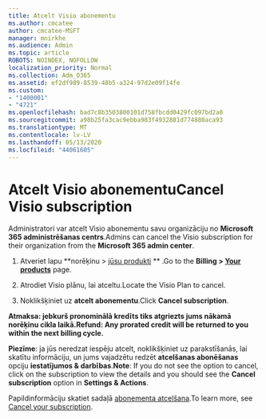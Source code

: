 ```yaml
---
title: Atcelt Visio abonementu
ms.author: cmcatee
author: cmcatee-MSFT
manager: mnirkhe
ms.audience: Admin
ms.topic: article
ROBOTS: NOINDEX, NOFOLLOW
localization_priority: Normal
ms.collection: Adm_O365
ms.assetid: ef2df989-8539-48b5-a324-97d2e09f14fe
ms.custom:
- "1400001"
- "4721"
ms.openlocfilehash: bad7c8b3503800101d758fbcdd0429fc097bd2a0
ms.sourcegitcommit: a98b25fa3cac9ebba983f4932881d774880aca93
ms.translationtype: MT
ms.contentlocale: lv-LV
ms.lasthandoff: 05/13/2020
ms.locfileid: "44061605"
---
```

# <a name="cancel-visio-subscription"></a><span data-ttu-id="bfe25-102">Atcelt Visio abonementu</span><span class="sxs-lookup"><span data-stu-id="bfe25-102">Cancel Visio subscription</span></span>

<span data-ttu-id="bfe25-103">Administratori var atcelt Visio abonementu savu organizāciju no **Microsoft 365 administrēšanas centrs**.</span><span class="sxs-lookup"><span data-stu-id="bfe25-103">Admins can cancel the Visio subscription for their organization from the **Microsoft 365 admin center**.</span></span>

1. <span data-ttu-id="bfe25-104">Atveriet lapu \*\*norēķinu > [jūsu produkti](https://go.microsoft.com/fwlink/p/?linkid=842054) \*\* .</span><span class="sxs-lookup"><span data-stu-id="bfe25-104">Go to the **Billing > [Your products](https://go.microsoft.com/fwlink/p/?linkid=842054)** page.</span></span>

2. <span data-ttu-id="bfe25-105">Atrodiet Visio plānu, lai atceltu.</span><span class="sxs-lookup"><span data-stu-id="bfe25-105">Locate the Visio Plan to cancel.</span></span>

3. <span data-ttu-id="bfe25-106">Noklikšķiniet uz **atcelt abonementu**.</span><span class="sxs-lookup"><span data-stu-id="bfe25-106">Click **Cancel subscription**.</span></span>

<span data-ttu-id="bfe25-107">**Atmaksa: jebkurš pronominālā kredīts tiks atgriezts jums nākamā norēķinu cikla laikā.**</span><span class="sxs-lookup"><span data-stu-id="bfe25-107">**Refund: Any prorated credit will be returned to you within the next billing cycle.**</span></span>

<span data-ttu-id="bfe25-108">**Piezīme**: ja jūs neredzat iespēju atcelt, noklikšķiniet uz parakstīšanās, lai skatītu informāciju, un jums vajadzētu redzēt **atcelšanas abonēšanas** opciju **iestatījumos & darbības**.</span><span class="sxs-lookup"><span data-stu-id="bfe25-108">**Note**: If you do not see the option to cancel, click on the subscription to view the details and you should see the **Cancel subscription** option in **Settings & Actions**.</span></span>

<span data-ttu-id="bfe25-109">Papildinformāciju skatiet sadaļā [abonementa atcelšana](https://docs.microsoft.com/microsoft-365/commerce/subscriptions/cancel-your-subscription).</span><span class="sxs-lookup"><span data-stu-id="bfe25-109">To learn more, see [Cancel your subscription](https://docs.microsoft.com/microsoft-365/commerce/subscriptions/cancel-your-subscription).</span></span>
